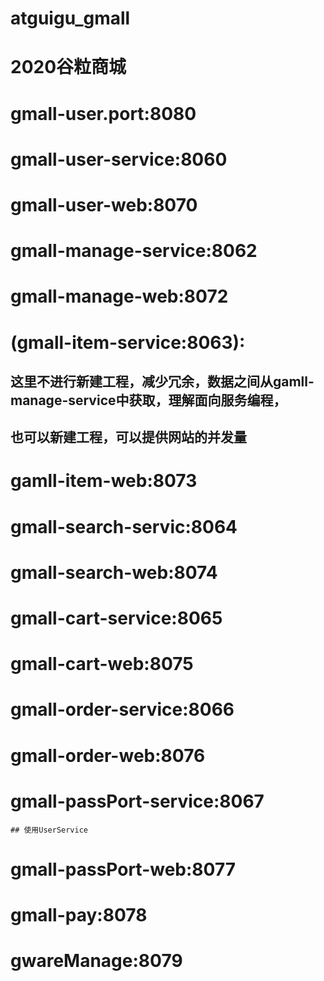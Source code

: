 # atguigu_gmall# 2020谷粒商城# gmall-user.port:8080# gmall-user-service:8060# gmall-user-web:8070# gmall-manage-service:8062# gmall-manage-web:8072# (gmall-item-service:8063):##      这里不进行新建工程，减少冗余，数据之间从gamll-manage-service中获取，理解面向服务编程，##      也可以新建工程，可以提供网站的并发量# gamll-item-web:8073# gmall-search-servic:8064# gmall-search-web:8074# gmall-cart-service:8065# gmall-cart-web:8075# gmall-order-service:8066# gmall-order-web:8076# gmall-passPort-service:8067     ## 使用UserService# gmall-passPort-web:8077# gmall-pay:8078# gwareManage:8079